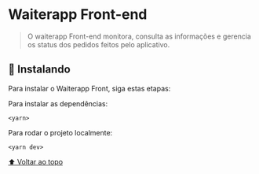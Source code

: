 # Waiterapp Front-end

> O waiterapp Front-end monitora, consulta as informações e gerencia os status dos pedidos feitos pelo aplicativo.
## 🚀 Instalando

Para instalar o Waiterapp Front, siga estas etapas:

Para instalar as dependências:
```
<yarn>
```
Para rodar o projeto localmente:
```
<yarn dev>
```

[⬆ Voltar ao topo](#waiterappFront)<br>
